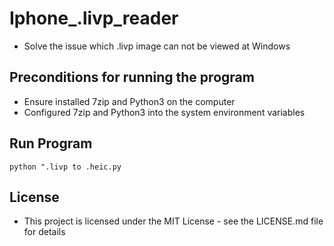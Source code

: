 # Iphone_.livp_reader
* Solve the issue which .livp image can not be viewed at Windows 

## Preconditions for running the program
* Ensure installed 7zip and Python3 on the computer
* Configured 7zip and Python3 into the system environment variables


## Run Program 
`python ".livp to .heic.py`

## License
* This project is licensed under the MIT License - see the LICENSE.md file for details
